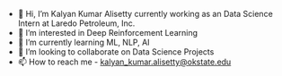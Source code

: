 - 👋 Hi, I’m Kalyan Kumar Alisetty currently working as an Data Science Intern at Laredo Petroleum, Inc.
- 👀 I’m interested in Deep Reinforcement Learning
- 🌱 I’m currently learning ML, NLP, AI
- 💞️ I’m looking to collaborate on Data Science Projects
- 📫 How to reach me - kalyan_kumar.alisetty@okstate.edu

<!---
kalyankumar0249/kalyankumar0249 is a ✨ special ✨ repository because its `README.md` (this file) appears on your GitHub profile.
You can click the Preview link to take a look at your changes.
--->
